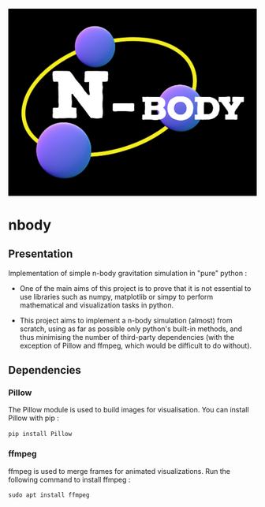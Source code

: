 ![nbody](https://github.com/CrazyKoustik/nbody/blob/main/title.png)
# nbody

## Presentation

Implementation of simple n-body gravitation simulation in "pure" python :

- One of the main aims of this project is to prove that it is not essential to use libraries such as numpy, matplotlib or simpy to perform mathematical and visualization tasks in python.

- This project aims to implement a n-body simulation (almost) from scratch, using as far as possible only python's built-in methods, and thus minimising the number of third-party dependencies (with the exception of Pillow and ffmpeg, which would be difficult to do without).

## Dependencies

### Pillow

The Pillow module is used to build images for visualisation.
You can install Pillow with pip :

```pip install Pillow```

### ffmpeg

ffmpeg is used to merge frames for animated visualizations.
Run the following command to install ffmpeg :

```
sudo apt install ffmpeg
```
